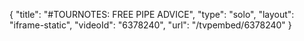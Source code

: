 {
    "title": "#TOURNOTES: FREE PIPE ADVICE",
    "type": "solo",
    "layout": "iframe-static",
    "videoId": "6378240",
    "url": "\/tvpembed\/6378240"
}